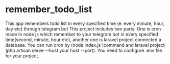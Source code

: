 # remember_todo_list
This app remembers todo list in every specified time (e. every minute, hour, day etc) through telegram bot
This project includes two parts. One is cron made in node js which remember to your telegram bot in every specified time(second, minute, hour etc), another one is laravel project connected a database. You can run cron by (node index.js )command and laravel project (php artisan serve --host your host --port). You need to configure .env file for your project.
